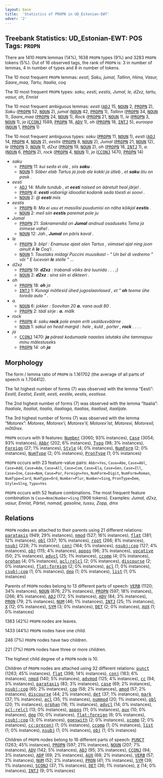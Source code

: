 ```yaml
---
layout: base
title:  'Statistics of PROPN in UD_Estonian-EWT'
udver: '2'
---
```


## Treebank Statistics: UD_Estonian-EWT: POS Tags: `PROPN`

There are 1410 `PROPN` lemmas (14%), 1638 `PROPN` types (9%) and 3283 `PROPN` tokens (5%).
Out of 16 observed tags, the rank of `PROPN` is: 3 in number of lemmas, 4 in number of types and 8 in number of tokens.

The 10 most frequent `PROPN` lemmas: <em>eesti, Saku, jumal, Tallinn, Hiina, Vasur, Saare_maa, Tartu, Itaalia, coq</em>

The 10 most frequent `PROPN` types:  <em>saku, eesti, eestis, Jumal, le, d2xz, tartu, vasur, oh, Ennist</em>

The 10 most frequent ambiguous lemmas: <em>eesti</em> (<tt><a href="et_ewt-pos-ADJ.html">ADJ</a></tt> 15, <tt><a href="et_ewt-pos-NOUN.html">NOUN</a></tt> 2, <tt><a href="et_ewt-pos-PROPN.html">PROPN</a></tt> 2), <em>Saku</em> (<tt><a href="et_ewt-pos-PROPN.html">PROPN</a></tt> 52, <tt><a href="et_ewt-pos-NOUN.html">NOUN</a></tt> 2), <em>jumal</em> (<tt><a href="et_ewt-pos-NOUN.html">NOUN</a></tt> 42, <tt><a href="et_ewt-pos-PROPN.html">PROPN</a></tt> 1), <em>Tallinn</em> (<tt><a href="et_ewt-pos-PROPN.html">PROPN</a></tt> 34, <tt><a href="et_ewt-pos-NOUN.html">NOUN</a></tt> 1), <em>Saare_maa</em> (<tt><a href="et_ewt-pos-PROPN.html">PROPN</a></tt> 24, <tt><a href="et_ewt-pos-NOUN.html">NOUN</a></tt> 1), <em>Rock</em> (<tt><a href="et_ewt-pos-PROPN.html">PROPN</a></tt> 21, <tt><a href="et_ewt-pos-NOUN.html">NOUN</a></tt> 1), <em>le</em> (<tt><a href="et_ewt-pos-PROPN.html">PROPN</a></tt> 3, <tt><a href="et_ewt-pos-NOUN.html">NOUN</a></tt> 1), <em>ja</em> (<tt><a href="et_ewt-pos-CCONJ.html">CCONJ</a></tt> 1589, <tt><a href="et_ewt-pos-PROPN.html">PROPN</a></tt> 18, <tt><a href="et_ewt-pos-ADV.html">ADV</a></tt> 1), <em>oh</em> (<tt><a href="et_ewt-pos-PROPN.html">PROPN</a></tt> 18, <tt><a href="et_ewt-pos-INTJ.html">INTJ</a></tt> 5), <em>euroopa</em> (<tt><a href="et_ewt-pos-NOUN.html">NOUN</a></tt> 1, <tt><a href="et_ewt-pos-PROPN.html">PROPN</a></tt> 1)

The 10 most frequent ambiguous types:  <em>saku</em> (<tt><a href="et_ewt-pos-PROPN.html">PROPN</a></tt> 11, <tt><a href="et_ewt-pos-NOUN.html">NOUN</a></tt> 1), <em>eesti</em> (<tt><a href="et_ewt-pos-ADJ.html">ADJ</a></tt> 14, <tt><a href="et_ewt-pos-PROPN.html">PROPN</a></tt> 4, <tt><a href="et_ewt-pos-NOUN.html">NOUN</a></tt> 2), <em>eestis</em> (<tt><a href="et_ewt-pos-PROPN.html">PROPN</a></tt> 8, <tt><a href="et_ewt-pos-NOUN.html">NOUN</a></tt> 2), <em>Jumal</em> (<tt><a href="et_ewt-pos-PROPN.html">PROPN</a></tt> 21, <tt><a href="et_ewt-pos-NOUN.html">NOUN</a></tt> 12), <em>le</em> (<tt><a href="et_ewt-pos-PROPN.html">PROPN</a></tt> 3, <tt><a href="et_ewt-pos-NOUN.html">NOUN</a></tt> 1), <em>d2xz</em> (<tt><a href="et_ewt-pos-PROPN.html">PROPN</a></tt> 19, <tt><a href="et_ewt-pos-NOUN.html">NOUN</a></tt> 2), <em>oh</em> (<tt><a href="et_ewt-pos-PROPN.html">PROPN</a></tt> 18, <tt><a href="et_ewt-pos-INTJ.html">INTJ</a></tt> 1), <em>a.</em> (<tt><a href="et_ewt-pos-NOUN.html">NOUN</a></tt> 6, <tt><a href="et_ewt-pos-PROPN.html">PROPN</a></tt> 2), <em>rock</em> (<tt><a href="et_ewt-pos-PROPN.html">PROPN</a></tt> 4, <tt><a href="et_ewt-pos-NOUN.html">NOUN</a></tt> 1), <em>ja</em> (<tt><a href="et_ewt-pos-CCONJ.html">CCONJ</a></tt> 1470, <tt><a href="et_ewt-pos-PROPN.html">PROPN</a></tt> 14)


* <em>saku</em>
  * <tt><a href="et_ewt-pos-PROPN.html">PROPN</a></tt> 11: <em>kui seda ei ole , siis <b>saku</b> .</em>
  * <tt><a href="et_ewt-pos-NOUN.html">NOUN</a></tt> 1: <em>Sõber elab Tartus ja joob ale kokki ja ütleb , et <b>saku</b> õlu on pask .</em>
* <em>eesti</em>
  * <tt><a href="et_ewt-pos-ADJ.html">ADJ</a></tt> 14: <em>Mulle tundub , et <b>eesti</b> naised on ääretult heal järjel .</em>
  * <tt><a href="et_ewt-pos-PROPN.html">PROPN</a></tt> 4: <em><b>eesti</b> vabariigi idioodist kodanik seda tõesti ei soovi .</em>
  * <tt><a href="et_ewt-pos-NOUN.html">NOUN</a></tt> 2: <em>@ <b>eesti</b> miis</em>
* <em>eestis</em>
  * <tt><a href="et_ewt-pos-PROPN.html">PROPN</a></tt> 8: <em>Ma ei usu et massilisi puudumisi on näha kõikjal <b>eestis</b> .</em>
  * <tt><a href="et_ewt-pos-NOUN.html">NOUN</a></tt> 2: <em>meil siin <b>eestis</b> paremat pole ju</em>
* <em>Jumal</em>
  * <tt><a href="et_ewt-pos-PROPN.html">PROPN</a></tt> 21: <em>Sakramendid on <b>Jumal</b> andnud osaduseks Tema ja inimese vahel .</em>
  * <tt><a href="et_ewt-pos-NOUN.html">NOUN</a></tt> 12: <em>Jah , <b>Jumal</b> on päris kaval .</em>
* <em>le</em>
  * <tt><a href="et_ewt-pos-PROPN.html">PROPN</a></tt> 3: <em>blip! : Enamuse ajast olen Tartus , viimasel ajal ning joon ainult A <b>le</b> Coq'i .</em>
  * <tt><a href="et_ewt-pos-NOUN.html">NOUN</a></tt> 1: <em>Taustaks midagi Puccini muusikast - " Un bel di vedremo " või " E lucevan <b>le</b> stelle " ...</em>
* <em>d2xz</em>
  * <tt><a href="et_ewt-pos-PROPN.html">PROPN</a></tt> 19: <em><b>d2xz</b> : trabandi võiks ära tuunida . . . ;)</em>
  * <tt><a href="et_ewt-pos-NOUN.html">NOUN</a></tt> 2: <em><b>d2xz</b> : sina siin ei dikteeri .</em>
* <em>oh</em>
  * <tt><a href="et_ewt-pos-PROPN.html">PROPN</a></tt> 18: <em><b>oh</b> ja</em>
  * <tt><a href="et_ewt-pos-INTJ.html">INTJ</a></tt> 1: <em>Kunagi mõtlesid ühed jugoslaavlased , et " <b>oh</b> teeme ühe toreda auto " .</em>
* <em>a.</em>
  * <tt><a href="et_ewt-pos-NOUN.html">NOUN</a></tt> 6: <em>jokker : Soovitan 20 <b>a.</b> vana audi 80 .</em>
  * <tt><a href="et_ewt-pos-PROPN.html">PROPN</a></tt> 2: <em>tädi sirje : <b>a.</b> mälk</em>
* <em>rock</em>
  * <tt><a href="et_ewt-pos-PROPN.html">PROPN</a></tt> 4: <em>saku <b>rock</b> pole enam eriti usaldusväärne .</em>
  * <tt><a href="et_ewt-pos-NOUN.html">NOUN</a></tt> 1: <em>sakul on head margid : hele , kuld , porter , <b>rock</b> . . . .</em>
* <em>ja</em>
  * <tt><a href="et_ewt-pos-CCONJ.html">CCONJ</a></tt> 1470: <em><b>ja</b> pärast kodumaale naastes istutaks ühe tammepuu minu mälestuseks</em>
  * <tt><a href="et_ewt-pos-PROPN.html">PROPN</a></tt> 14: <em>oh <b>ja</b></em>

## Morphology

The form / lemma ratio of `PROPN` is 1.161702 (the average of all parts of speech is 1.704412).

The 1st highest number of forms (7) was observed with the lemma “Eesti”: <em>Eestil, Eestist, Eestit, eesti, eestile, eestis, eestisse</em>.

The 2nd highest number of forms (7) was observed with the lemma “Itaalia”: <em>Itaaliale, Itaaliat, itaalia, itaaliaga, itaalias, itaaliast, itaalijale</em>.

The 3rd highest number of forms (7) was observed with the lemma “Motorex”: <em>Motorex, Motorex'i, Motorex'il, Motorex'ist, Motorexi, Motorexil, m0t0rex</em>.

`PROPN` occurs with 9 features: <tt><a href="et_ewt-feat-Number.html">Number</a></tt> (3060; 93% instances), <tt><a href="et_ewt-feat-Case.html">Case</a></tt> (3054; 93% instances), <tt><a href="et_ewt-feat-Abbr.html">Abbr</a></tt> (202; 6% instances), <tt><a href="et_ewt-feat-Typo.html">Typo</a></tt> (98; 3% instances), <tt><a href="et_ewt-feat-Foreign.html">Foreign</a></tt> (27; 1% instances), <tt><a href="et_ewt-feat-Style.html">Style</a></tt> (4; 0% instances), <tt><a href="et_ewt-feat-NumForm.html">NumForm</a></tt> (2; 0% instances), <tt><a href="et_ewt-feat-NumType.html">NumType</a></tt> (2; 0% instances), <tt><a href="et_ewt-feat-PronType.html">PronType</a></tt> (1; 0% instances)

`PROPN` occurs with 23 feature-value pairs: `Abbr=Yes`, `Case=Abe`, `Case=Abl`, `Case=Add`, `Case=Ade`, `Case=All`, `Case=Com`, `Case=Ela`, `Case=Gen`, `Case=Ill`, `Case=Ine`, `Case=Nom`, `Case=Par`, `Foreign=Yes`, `NumForm=Digit`, `NumForm=Roman`, `NumType=Card`, `NumType=Ord`, `Number=Plur`, `Number=Sing`, `PronType=Dem`, `Style=Slng`, `Typo=Yes`

`PROPN` occurs with 52 feature combinations.
The most frequent feature combination is `Case=Nom|Number=Sing` (1906 tokens).
Examples: <em>Jumal, d2xz, vasur, Ennist, Pärtel, nomad, gasoline, tussu, Zopp, dmx</em>


## Relations

`PROPN` nodes are attached to their parents using 21 different relations: <tt><a href="et_ewt-dep-parataxis.html">parataxis</a></tt> (949; 29% instances), <tt><a href="et_ewt-dep-nmod.html">nmod</a></tt> (527; 16% instances), <tt><a href="et_ewt-dep-flat.html">flat</a></tt> (381; 12% instances), <tt><a href="et_ewt-dep-obl.html">obl</a></tt> (337; 10% instances), <tt><a href="et_ewt-dep-root.html">root</a></tt> (266; 8% instances), <tt><a href="et_ewt-dep-nsubj.html">nsubj</a></tt> (228; 7% instances), <tt><a href="et_ewt-dep-conj.html">conj</a></tt> (164; 5% instances), <tt><a href="et_ewt-dep-nsubj-cop.html">nsubj:cop</a></tt> (127; 4% instances), <tt><a href="et_ewt-dep-obj.html">obj</a></tt> (115; 4% instances), <tt><a href="et_ewt-dep-appos.html">appos</a></tt> (96; 3% instances), <tt><a href="et_ewt-dep-vocative.html">vocative</a></tt> (50; 2% instances), <tt><a href="et_ewt-dep-advcl.html">advcl</a></tt> (25; 1% instances), <tt><a href="et_ewt-dep-ccomp.html">ccomp</a></tt> (4; 0% instances), <tt><a href="et_ewt-dep-orphan.html">orphan</a></tt> (4; 0% instances), <tt><a href="et_ewt-dep-acl-relcl.html">acl:relcl</a></tt> (2; 0% instances), <tt><a href="et_ewt-dep-discourse.html">discourse</a></tt> (2; 0% instances), <tt><a href="et_ewt-dep-flat-foreign.html">flat:foreign</a></tt> (2; 0% instances), <tt><a href="et_ewt-dep-acl.html">acl</a></tt> (1; 0% instances), <tt><a href="et_ewt-dep-csubj-cop.html">csubj:cop</a></tt> (1; 0% instances), <tt><a href="et_ewt-dep-dep.html">dep</a></tt> (1; 0% instances), <tt><a href="et_ewt-dep-list.html">list</a></tt> (1; 0% instances)

Parents of `PROPN` nodes belong to 13 different parts of speech: <tt><a href="et_ewt-pos-VERB.html">VERB</a></tt> (1120; 34% instances), <tt><a href="et_ewt-pos-NOUN.html">NOUN</a></tt> (876; 27% instances), <tt><a href="et_ewt-pos-PROPN.html">PROPN</a></tt> (597; 18% instances),  (266; 8% instances), <tt><a href="et_ewt-pos-ADJ.html">ADJ</a></tt> (172; 5% instances), <tt><a href="et_ewt-pos-ADV.html">ADV</a></tt> (84; 3% instances), <tt><a href="et_ewt-pos-PRON.html">PRON</a></tt> (79; 2% instances), <tt><a href="et_ewt-pos-NUM.html">NUM</a></tt> (46; 1% instances), <tt><a href="et_ewt-pos-INTJ.html">INTJ</a></tt> (25; 1% instances), <tt><a href="et_ewt-pos-X.html">X</a></tt> (12; 0% instances), <tt><a href="et_ewt-pos-SYM.html">SYM</a></tt> (3; 0% instances), <tt><a href="et_ewt-pos-DET.html">DET</a></tt> (2; 0% instances), <tt><a href="et_ewt-pos-AUX.html">AUX</a></tt> (1; 0% instances)

1383 (42%) `PROPN` nodes are leaves.

1433 (44%) `PROPN` nodes have one child.

246 (7%) `PROPN` nodes have two children.

221 (7%) `PROPN` nodes have three or more children.

The highest child degree of a `PROPN` node is 10.

Children of `PROPN` nodes are attached using 32 different relations: <tt><a href="et_ewt-dep-punct.html">punct</a></tt> (1263; 45% instances), <tt><a href="et_ewt-dep-flat.html">flat</a></tt> (398; 14% instances), <tt><a href="et_ewt-dep-conj.html">conj</a></tt> (183; 6% instances), <tt><a href="et_ewt-dep-nmod.html">nmod</a></tt> (140; 5% instances), <tt><a href="et_ewt-dep-advmod.html">advmod</a></tt> (125; 4% instances), <tt><a href="et_ewt-dep-cc.html">cc</a></tt> (94; 3% instances), <tt><a href="et_ewt-dep-parataxis.html">parataxis</a></tt> (83; 3% instances), <tt><a href="et_ewt-dep-case.html">case</a></tt> (69; 2% instances), <tt><a href="et_ewt-dep-nsubj-cop.html">nsubj:cop</a></tt> (65; 2% instances), <tt><a href="et_ewt-dep-cop.html">cop</a></tt> (58; 2% instances), <tt><a href="et_ewt-dep-amod.html">amod</a></tt> (57; 2% instances), <tt><a href="et_ewt-dep-discourse.html">discourse</a></tt> (44; 2% instances), <tt><a href="et_ewt-dep-det.html">det</a></tt> (37; 1% instances), <tt><a href="et_ewt-dep-mark.html">mark</a></tt> (37; 1% instances), <tt><a href="et_ewt-dep-acl.html">acl</a></tt> (35; 1% instances), <tt><a href="et_ewt-dep-nummod.html">nummod</a></tt> (20; 1% instances), <tt><a href="et_ewt-dep-obl.html">obl</a></tt> (20; 1% instances), <tt><a href="et_ewt-dep-orphan.html">orphan</a></tt> (16; 1% instances), <tt><a href="et_ewt-dep-advcl.html">advcl</a></tt> (14; 0% instances), <tt><a href="et_ewt-dep-acl-relcl.html">acl:relcl</a></tt> (13; 0% instances), <tt><a href="et_ewt-dep-appos.html">appos</a></tt> (11; 0% instances), <tt><a href="et_ewt-dep-aux.html">aux</a></tt> (10; 0% instances), <tt><a href="et_ewt-dep-dep.html">dep</a></tt> (10; 0% instances), <tt><a href="et_ewt-dep-flat-foreign.html">flat:foreign</a></tt> (6; 0% instances), <tt><a href="et_ewt-dep-csubj-cop.html">csubj:cop</a></tt> (3; 0% instances), <tt><a href="et_ewt-dep-goeswith.html">goeswith</a></tt> (2; 0% instances), <tt><a href="et_ewt-dep-xcomp.html">xcomp</a></tt> (2; 0% instances), <tt><a href="et_ewt-dep-cc-preconj.html">cc:preconj</a></tt> (1; 0% instances), <tt><a href="et_ewt-dep-ccomp.html">ccomp</a></tt> (1; 0% instances), <tt><a href="et_ewt-dep-list.html">list</a></tt> (1; 0% instances), <tt><a href="et_ewt-dep-nsubj.html">nsubj</a></tt> (1; 0% instances), <tt><a href="et_ewt-dep-obj.html">obj</a></tt> (1; 0% instances)

Children of `PROPN` nodes belong to 16 different parts of speech: <tt><a href="et_ewt-pos-PUNCT.html">PUNCT</a></tt> (1263; 45% instances), <tt><a href="et_ewt-pos-PROPN.html">PROPN</a></tt> (597; 21% instances), <tt><a href="et_ewt-pos-NOUN.html">NOUN</a></tt> (207; 7% instances), <tt><a href="et_ewt-pos-ADV.html">ADV</a></tt> (142; 5% instances), <tt><a href="et_ewt-pos-ADJ.html">ADJ</a></tt> (95; 3% instances), <tt><a href="et_ewt-pos-CCONJ.html">CCONJ</a></tt> (94; 3% instances), <tt><a href="et_ewt-pos-ADP.html">ADP</a></tt> (69; 2% instances), <tt><a href="et_ewt-pos-AUX.html">AUX</a></tt> (68; 2% instances), <tt><a href="et_ewt-pos-VERB.html">VERB</a></tt> (57; 2% instances), <tt><a href="et_ewt-pos-NUM.html">NUM</a></tt> (52; 2% instances), <tt><a href="et_ewt-pos-PRON.html">PRON</a></tt> (41; 1% instances), <tt><a href="et_ewt-pos-SYM.html">SYM</a></tt> (39; 1% instances), <tt><a href="et_ewt-pos-SCONJ.html">SCONJ</a></tt> (37; 1% instances), <tt><a href="et_ewt-pos-DET.html">DET</a></tt> (36; 1% instances), <tt><a href="et_ewt-pos-X.html">X</a></tt> (14; 0% instances), <tt><a href="et_ewt-pos-INTJ.html">INTJ</a></tt> (9; 0% instances)

